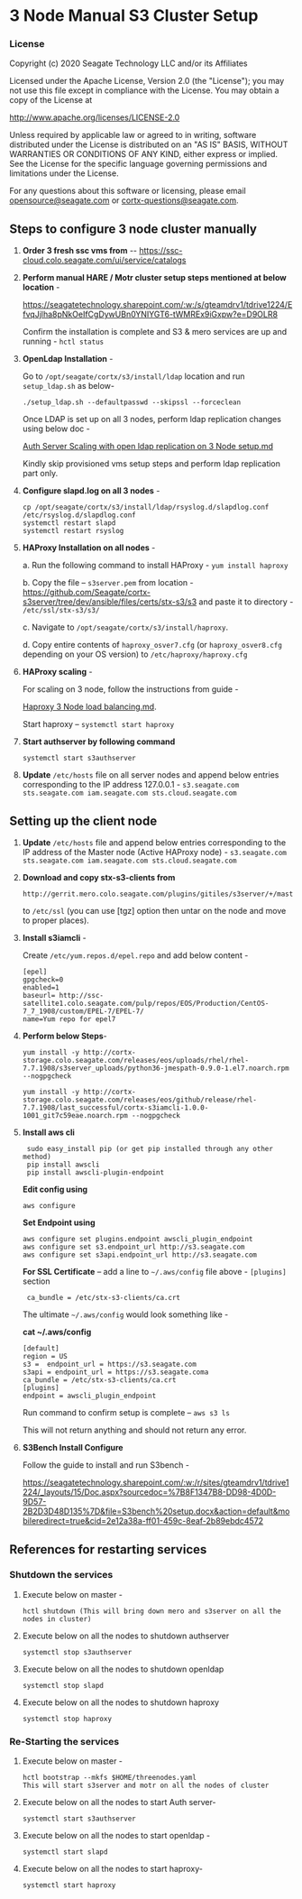 # 3 Node Manual S3 Cluster Setup

### License

Copyright (c) 2020 Seagate Technology LLC and/or its Affiliates

Licensed under the Apache License, Version 2.0 (the "License");
you may not use this file except in compliance with the License.
You may obtain a copy of the License at

   <http://www.apache.org/licenses/LICENSE-2.0>

Unless required by applicable law or agreed to in writing, software
distributed under the License is distributed on an "AS IS" BASIS,
WITHOUT WARRANTIES OR CONDITIONS OF ANY KIND, either express or implied.
See the License for the specific language governing permissions and
limitations under the License.

For any questions about this software or licensing,
please email opensource@seagate.com or cortx-questions@seagate.com.

## Steps to configure 3 node cluster manually

1. **Order 3 fresh ssc vms from** -- https://ssc-cloud.colo.seagate.com/ui/service/catalogs

2. **Perform manual HARE / Motr cluster setup steps mentioned at below location** - 

   https://seagatetechnology.sharepoint.com/:w:/s/gteamdrv1/tdrive1224/EfvqJjlha8pNkOeIfCgDywUBn0YNIYGT6-tWMREx9iGxpw?e=D9OLR8 

   Confirm the installation is complete and S3 & mero services are up and running - `hctl status`

3. **OpenLdap Installation** - 

   Go to `/opt/seagate/cortx/s3/install/ldap` location and run `setup_ldap.sh` as below- 

   ```
   ./setup_ldap.sh --defaultpasswd --skipssl --forceclean 
   ```

   Once LDAP is set up on all 3 nodes, perform ldap replication changes using below doc - 
   
   [Auth Server Scaling with open ldap replication on 3 Node setup.md](Auth%20Server%20Scaling%20with%20open%20ldap%20replication%20on%203%20Node%20setup.md)

   Kindly skip provisioned vms setup steps and perform ldap replication part only. 

4. **Configure slapd.log on all 3 nodes** - 

   ```
   cp /opt/seagate/cortx/s3/install/ldap/rsyslog.d/slapdlog.conf /etc/rsyslog.d/slapdlog.conf 
   systemctl restart slapd 
   systemctl restart rsyslog
   ```
 
5. **HAProxy Installation on all nodes** - 

   a. Run the following command to install HAProxy - `yum install haproxy`

   b. Copy the file – `s3server.pem` from location - https://github.com/Seagate/cortx-s3server/tree/dev/ansible/files/certs/stx-s3/s3 and paste it to directory - `/etc/ssl/stx-s3/s3/`

   c. Navigate to `/opt/seagate/cortx/s3/install/haproxy`.

   d. Copy entire contents of `haproxy_osver7.cfg` (or `haproxy_osver8.cfg` depending on your OS version) to `/etc/haproxy/haproxy.cfg`
 
6. **HAProxy scaling** - 
 
   For scaling on 3 node, follow the instructions from guide - 
 
   [Haproxy 3 Node load balancing.md](Haproxy%203%20Node%20load%20balancing.md).
   
   Start haproxy – `systemctl start haproxy`
    
7. **Start authserver by following command**

   ```
   systemctl start s3authserver 
   ```

8. **Update** `/etc/hosts` file on all server nodes and append below entries corresponding to the IP address 127.0.0.1 - 
    `s3.seagate.com sts.seagate.com iam.seagate.com sts.cloud.seagate.com`


## Setting up the client node

1. **Update** `/etc/hosts` file and append below entries corresponding to the IP address of the Master node (Active HAProxy node) - 
     `s3.seagate.com sts.seagate.com iam.seagate.com sts.cloud.seagate.com `

 
2. **Download and copy stx-s3-clients from**
    ```
    http://gerrit.mero.colo.seagate.com/plugins/gitiles/s3server/+/master/ansible/files/certs/ 
    ```
    to `/etc/ssl` (you can use [tgz] option then untar on the node and move to proper places). 

3. **Install s3iamcli** - 
    
   Create `/etc/yum.repos.d/epel.repo` and add below content - 
    
   ```
   [epel] 
   gpgcheck=0 
   enabled=1 
   baseurl= http://ssc-satellite1.colo.seagate.com/pulp/repos/EOS/Production/CentOS-7_7_1908/custom/EPEL-7/EPEL-7/ 
   name=Yum repo for epel7 
   ``` 

4. **Perform below Steps**- 

   `yum install -y http://cortx-storage.colo.seagate.com/releases/eos/uploads/rhel/rhel-7.7.1908/s3server_uploads/python36-jmespath-0.9.0-1.el7.noarch.rpm --nogpgcheck`

   `yum install -y http://cortx-storage.colo.seagate.com/releases/eos/github/release/rhel-7.7.1908/last_successful/cortx-s3iamcli-1.0.0-1001_git7c59eae.noarch.rpm --nogpgcheck` 

 
5. **Install aws cli** 

   ```
    sudo easy_install pip (or get pip installed through any other method) 
    pip install awscli 
    pip install awscli-plugin-endpoint 
   ```
   **Edit config using**
   ```
   aws configure 
   ```
   **Set Endpoint using** 
   ```
   aws configure set plugins.endpoint awscli_plugin_endpoint 
   aws configure set s3.endpoint_url http://s3.seagate.com 
   aws configure set s3api.endpoint_url http://s3.seagate.com 
   ```
  
   **For SSL Certificate** – add a line to `~/.aws/config` file above - `[plugins]` section 
   ```
    ca_bundle = /etc/stx-s3-clients/ca.crt
   ```
   The ultimate `~/.aws/config` would look something like - 

   **cat ~/.aws/config**  
   ```
   [default] 
   region = US 
   s3 =  endpoint_url = https://s3.seagate.com 
   s3api = endpoint_url = https://s3.seagate.coma 
   ca_bundle = /etc/stx-s3-clients/ca.crt 
   [plugins] 
   endpoint = awscli_plugin_endpoint 
   ```
   
   Run command to confirm setup is complete – `aws s3 ls`
   
   This will not return anything and should not return any error. 

6. **S3Bench Install Configure**
    
   Follow the guide to install and run S3bench - 
    
   <https://seagatetechnology.sharepoint.com/:w:/r/sites/gteamdrv1/tdrive1224/_layouts/15/Doc.aspx?sourcedoc=%7B8F1347B8-DD98-4D0D-9D57-2B2D3D48D135%7D&file=S3bench%20setup.docx&action=default&mobileredirect=true&cid=2e12a38a-ff01-459c-8eaf-2b89ebdc4572>


## References for restarting services

### Shutdown the services

1. Execute below on master -  
   ```
   hctl shutdown (This will bring down mero and s3server on all the nodes in cluster) 
   ```
2. Execute below on all the nodes to shutdown authserver 
   ```
   systemctl stop s3authserver 
   ```
3. Execute below on all the nodes to shutdown openldap 
   ```
   systemctl stop slapd 
   ```
4. Execute below on all the nodes to shutdown haproxy  
   ```
   systemctl stop haproxy 
   ```

### Re-Starting the services

1. Execute below on master -  
   ```
   hctl bootstrap --mkfs $HOME/threenodes.yaml 
   This will start s3server and motr on all the nodes of cluster 
   ```
2. Execute below on all the nodes to start Auth server- 
   ```
   systemctl start s3authserver 
   ```
3. Execute below on all the nodes to start openldap - 
   ```
   systemctl start slapd 
   ```
4. Execute below on all the nodes to start haproxy- 
   ```
   systemctl start haproxy 
   ```
